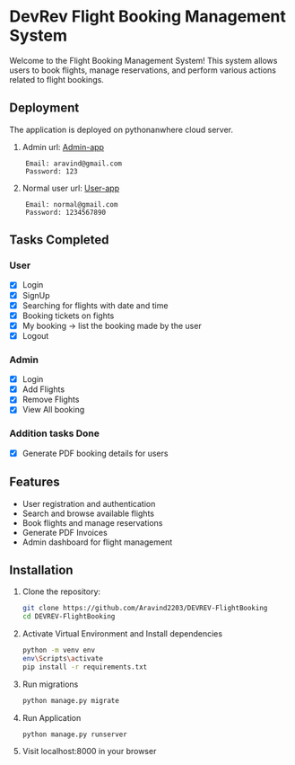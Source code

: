 # DevRev Flight Booking Management System

Welcome to the Flight Booking Management System! This system allows users to book flights, manage reservations, and perform various actions related to flight bookings.

## Deployment

The application is deployed on pythonanwhere cloud server.
1. Admin url:
    [Admin-app](http://aravind2203.pythonanywhere.com/manage/flight/home)
```
    Email: aravind@gmail.com
    Password: 123 
```
2. Normal user url:
    [User-app](http://aravind2203.pythonanywhere.com/)
```
    Email: normal@gmail.com
    Password: 1234567890
```
## Tasks Completed
### User
- [X] Login
- [X] SignUp
- [X] Searching for flights with date and time
- [x] Booking tickets on fights
- [x] My booking -> list the booking made by the user
- [X] Logout

### Admin
- [X] Login
- [X] Add Flights
- [X] Remove Flights
- [X] View All booking

### Addition tasks Done
- [X] Generate PDF booking details for users


## Features

- User registration and authentication
- Search and browse available flights
- Book flights and manage reservations
- Generate PDF Invoices
- Admin dashboard for flight management

## Installation

1. Clone the repository:

   ```bash
   git clone https://github.com/Aravind2203/DEVREV-FlightBooking
   cd DEVREV-FlightBooking
   
   ```
2. Activate Virtual Environment and Install dependencies

    ```bash
    python -m venv env 
    env\Scripts\activate
    pip install -r requirements.txt
    ```
3. Run migrations

    ```bash
    python manage.py migrate
    ```
4. Run Application

    ```bash
    python manage.py runserver
    ```

5. Visit localhost:8000 in your browser